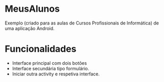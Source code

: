 # MeusAlunos
Exemplo (criado para as aulas de Cursos Profissionais de Informática) de uma aplicação Android.

# Funcionalidades
* Interface principal com dois botões
* Interface secundária tipo formulário.
* Iniciar outra activity e respetiva interface.

